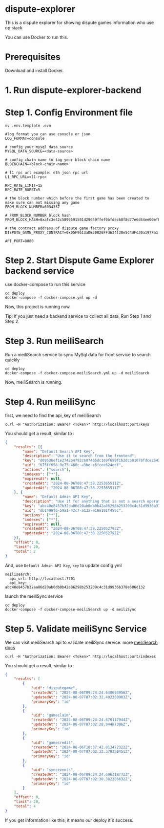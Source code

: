 # dispute-explorer

This is a dispute explorer for showing dispute games information who use op stack

You can use Docker to run this.

# Prerequisites

Download and install Docker.

# 1. Run dispute-explorer-backend

# Step 1. Config Environment file

```
mv .env.template .evn
```

```
#log_format you can use console or json
LOG_FORMAT=console   

# config your mysql data source
MYSQL_DATA_SOURCE=<data-source>

# config chain name to tag your block chain name
BLOCKCHAIN=<block-chain-name>

# l1 rpc url example: eth json rpc url
L1_RPC_URL=<l1-rpc>

RPC_RATE_LIMIT=15
RPC_RATE_BURST=5

# the block number which before the first game has been created to make sure can not missing any game
FROM_BLOCK_NUMBER=6034337

# FROM_BLOCK_NUMBER block hash
FROM_BLOCK_HASH=0xafc3e42c5899591501d29649ffef0bfdec68f8d77e6d44ee00ef88cfb1a2f163

# the contract address of dispute game factory proxy
DISPUTE_GAME_PROXY_CONTRACT=0x05F9613aDB30026FFd634f38e5C4dFd30a197Fa1

API_PORT=8080
```

# Step 2. Start Dispute Game Explorer backend service

use docker-compose to run this service

```
cd deploy
docker-compose -f docker-compose.yml up -d
```

Now, this project is running now.

Tip: if you just need a backend service to collect all data, Run Step 1 and Step 2.

# Step 3. Run meiliSearch 

Run a meiliSearch service to sync MySql data for front service to search quickly

```
cd deploy
docker-compose -f docker-compose-meiliSearch.yml up -d meiliSearch
```

Now, meiliSearch is running. 

# Step 4. Run meiliSync

first, we need to find the api_key of meiliSearch 

```
curl -H "Authorization: Bearer <Token>" http://localhost:port/keys
```

You should get a result, similar to :

```json
{
	"results": [{
		"name": "Default Search API Key",
		"description": "Use it to search from the frontend",
		"key": "d09536ef1e2742b4792c607465dc169f659f1b2dcb0107bfdce2542b602ed534",
		"uid": "675ff658-9e73-460c-a3be-c6fcee624edf",
		"actions": ["search"],
		"indexes": ["*"],
		"expiresAt": null,
		"createdAt": "2024-08-06T08:47:38.225365511Z",
		"updatedAt": "2024-08-06T08:47:38.225365511Z"
	}, {
		"name": "Default Admin API Key",
		"description": "Use it for anything that is not a search operation. Caution! Do not expose it on a public frontend",
		"key": "abc40e8457b32aa86d20ab0db0b42a86298b253209c4c31d9936b378e686d132",
		"uid": "db1499f6-59a1-42c7-a13a-e18e191f456c",
		"actions": ["*"],
		"indexes": ["*"],
		"expiresAt": null,
		"createdAt": "2024-08-06T08:47:38.225052792Z",
		"updatedAt": "2024-08-06T08:47:38.225052792Z"
	}],
	"offset": 0,
	"limit": 20,
	"total": 2
}
```

And, use `Default Admin API Key`, `key` to update config.yml

```
meilisearch:
  api_url: http://localhost:7701  
  api_key: abc40e8457b32aa86d20ab0db0b42a86298b253209c4c31d9936b378e686d132
```

launch the meiliSync service

```
cd deploy
docker-compose -f docker-compose-meiliSearch up -d meiliSync
```

# Step 5. Validate meiliSync Service

We can visit meiliSearch api to validate meiliSync service. more [meiliSearch docs](https://www.meilisearch.com/docs/reference/api/overview)

```
curl -H "Authorization: Bearer <Token>" http://localhost:port/indexes
```

You should get a result, similar to :

```json
{
    "results": [
        {
            "uid": "disputegame",
            "createdAt": "2024-08-06T09:24:24.640693956Z",
            "updatedAt": "2024-08-07T07:02:32.402360903Z",
            "primaryKey": "id"
        },
        {
            "uid": "gameclaim",
            "createdAt": "2024-08-06T09:24:24.670117944Z",
            "updatedAt": "2024-08-07T07:02:28.94487306Z",
            "primaryKey": "id"
        },
        {
            "uid": "gamecredit",
            "createdAt": "2024-08-06T10:37:42.013472322Z",
            "updatedAt": "2024-08-07T07:02:32.379350451Z",
            "primaryKey": "id"
        },
        {
            "uid": "syncevents",
            "createdAt": "2024-08-06T09:24:24.696318772Z",
            "updatedAt": "2024-08-07T07:02:30.382386632Z",
            "primaryKey": "id"
        }
    ],
    "offset": 0,
    "limit": 20,
    "total": 4
}
```

If you get information like this, it means our deploy it`s success.

